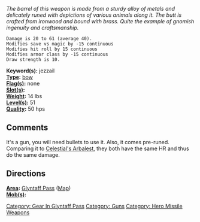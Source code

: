 *The barrel of this weapon is made from a sturdy alloy of metals and
delicately runed with depictions of various animals along it. The butt
is crafted from ironwood and bound with brass. Quite the example of
gnomish ingenuity and craftsmanship.*

`Damage is 20 to 61 (average 40).`  
`Modifies save vs magic by -15 continuous`  
`Modifies hit roll by 15 continuous`  
`Modifies armor class by -15 continuous`  
`Draw strength is 10.`

**Keyword(s):** jezzail  
**[Type](:Category:_Object_Types.md "wikilink"):**
[bow](:Category:_Bows.md "wikilink")  
**[Flag(s)](:Category:_Object_Flags.md "wikilink"):** none  
**[Slot(s)](Object_Slots.md "wikilink"):** <wielded>  
**[Weight](Object_Weight.md "wikilink"):** 14 lbs  
**[Level(s)](Object_Level.md "wikilink"):** 51  
**[Quality](Object_Quality.md "wikilink"):** 50 hps  

## Comments

It's a gun, you will need bullets to use it. Also, it comes pre-runed.
Comparing it to [Celestial's Arbalest](Celestial's_Arbalest "wikilink"),
they both have the same HR and thus do the same damage.

## Directions

**[Area](:Category:_Areas.md "wikilink"):** [ Glyntaff
Pass](:Category:_Glyntaff_Pass.md "wikilink")
([Map](Glyntaff_Pass_Map.md "wikilink"))  
**[Mob(s)](:Category:_Mobs.md "wikilink"):**  

[Category: Gear In Glyntaff
Pass](Category:_Gear_In_Glyntaff_Pass "wikilink") [Category:
Guns](Category:_Guns "wikilink") [Category: Hero Missile
Weapons](Category:_Hero_Missile_Weapons "wikilink")
